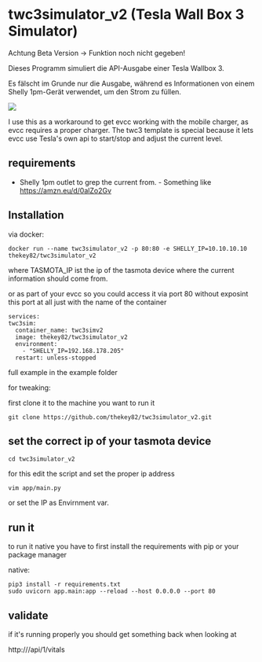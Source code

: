 # twc3simulator_v2 (Tesla Wall Box 3 Simulator)

Achtung Beta Version -> Funktion noch nicht gegeben!

Dieses Programm simuliert die API-Ausgabe einer Tesla Wallbox 3.

Es fälscht im Grunde nur die Ausgabe, während es Informationen von einem Shelly 1pm-Gerät verwendet, um den Strom zu füllen.

![](media/api.png)

I use this as a workaround to get evcc working with the mobile charger, as evcc requires a proper charger. The twc3 template is special because it lets evcc use Tesla's own api to start/stop and adjust the current level. 


## requirements

- Shelly 1pm outlet to grep the current from. - Something like https://amzn.eu/d/0alZo2Gv


## Installation

via docker:

    docker run --name twc3simulator_v2 -p 80:80 -e SHELLY_IP=10.10.10.10 thekey82/twc3simulator_v2

where TASMOTA_IP ist the ip of the tasmota device where the current information should come from.

or as part of your evcc so you could access it via port 80 without exposint this port at all just with the name of the container 

    services:
    twc3sim:
      container_name: twc3simv2
      image: thekey82/twc3simulator_v2
      environment:
        - "SHELLY_IP=192.168.178.205"
      restart: unless-stopped
      
full example in the example folder


for tweaking:

first clone it to the machine you want to run it

    git clone https://github.com/thekey82/twc3simulator_v2.git


## set the correct ip of your tasmota device

    cd twc3simulator_v2
    
for this edit the script and set the proper ip address

    vim app/main.py

or set the IP as Envirnment var.
    
## run it

to run it native you have to first install the requirements with pip or your package manager

native:

    pip3 install -r requirements.txt
    sudo uvicorn app.main:app --reload --host 0.0.0.0 --port 80

   
## validate

if it's running properly you should get something back when looking at

http://<ip>/api/1/vitals

